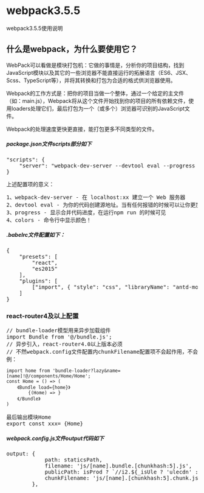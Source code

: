 # webpack3.5.5
webpack3.5.5使用说明

<h2>什么是webpack，为什么要使用它？</h2>
<p>WebPack可以看做是模块打包机：它做的事情是，分析你的项目结构，找到JavaScript模块以及其它的一些浏览器不能直接运行的拓展语言（ES6、JSX、Scss、TypeScript等），并将其转换和打包为合适的格式供浏览器使用。</p>
<p>Webpack的工作方式是：把你的项目当做一个整体，通过一个给定的主文件（如：main.js），Webpack将从这个文件开始找到你的项目的所有依赖文件，使用loaders处理它们，最后打包为一个（或多个）浏览器可识别的JavaScript文件。</p>
<p>Webpack的处理速度更快更直接，能打包更多不同类型的文件。</p>
<h5>package.json文件scripts部分如下</h5>
<pre>
"scripts": {
    "server": "webpack-dev-server --devtool eval --progress --colors"
}
</pre>
<p>上述配置项的意义：</p>
<pre>
1、webpack-dev-server - 在 localhost:xx 建立一个 Web 服务器
2、devtool eval - 为你的代码创建源地址。当有任何报错的时候可以让你更加精确地定位到文件和行号，在浏览器可见
3、progress - 显示合并代码进度，在运行npm run 的时候可见
4、colors - 命令行中显示颜色！
</pre>
<h5>.babelrc文件配置如下：</h5>
<pre>
{
    "presets": [
        "react",
        "es2015"
    ],
    "plugins": [
        ["import", { "style": "css", "libraryName": "antd-mobile" }]
    ]
}
</pre>
<h3>react-router4及以上配置</h3>
<pre>
// bundle-loader模型用来异步加载组件
import Bundle from '@/bundle.js';
// 异步引入，react-router4.0以上版本必须
// 不然webpack.config文件配置内chunkFilename配置项不会起作用，不会生成文件。
例：
<code>
import home from 'bundle-loader?lazy&name=[name]!@/components/Home/Home';
const Home = () => (
    《Bundle load={home}》
        {(Home) => <Home />}
    《/Bundle》
)
</code>
最后输出模块Home
export const xxx= {Home}
</pre>
<h5>webpack.config.js文件output代码如下</h5>
<pre>
output: {
            path: staticsPath,
            filename: 'js/[name].bundle.[chunkhash:5].js',
            publicPath: isProd ? `//i2.${_isUle ? 'ulecdn' : 'beta.ule'}.com/yzg/app/sld/` : '/',
            chunkFilename: 'js/[name].[chunkhash:5].chunk.js',
        },
</pre>
